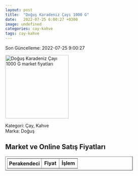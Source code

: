 ```yaml
---
layout: post
title:  "Doğuş Karadeniz Çayı 1000 G"
date:   2022-07-25 6:00:27 +0300
image: undefined
categories: cay-kahve
tags: cay-kahve
---
```


Son Güncelleme: 2022-07-25 9:00:27

<img src="undefined" width="200" alt="Doğuş Karadeniz Çayı 1000 G market fiyatları" />

Kategori: Çay, Kahve
<br />
Marka: Doğuş

<h2>Market ve Online Satış Fiyatları</h2>

<table border="1" style="padding: 5px;width:80%;">
  <tr>
    <td style="padding: 5px;"><strong>Perakendeci</strong></td>
    <td><strong>Fiyat</strong></td>
    <td><strong>İşlem</strong></td>
  </tr>
  
</table>
